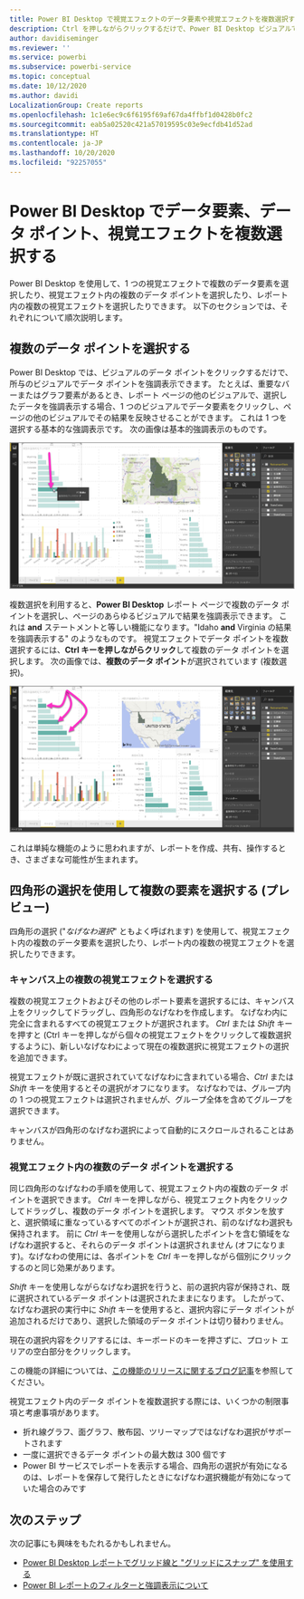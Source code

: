 ```yaml
---
title: Power BI Desktop で視覚エフェクトのデータ要素や視覚エフェクトを複数選択する
description: Ctrl を押しながらクリックするだけで、Power BI Desktop ビジュアルで複数のデータ ポイントを選択できます。
author: davidiseminger
ms.reviewer: ''
ms.service: powerbi
ms.subservice: powerbi-service
ms.topic: conceptual
ms.date: 10/12/2020
ms.author: davidi
LocalizationGroup: Create reports
ms.openlocfilehash: 1c1e6ec9c6f6195f69af67da4ffbf1d0428b0fc2
ms.sourcegitcommit: eab5a02520c421a57019595c03e9ecfdb41d52ad
ms.translationtype: HT
ms.contentlocale: ja-JP
ms.lasthandoff: 10/20/2020
ms.locfileid: "92257055"
---
```

# <a name="multi-select-data-elements-data-points-and-visuals-in-power-bi-desktop"></a>Power BI Desktop でデータ要素、データ ポイント、視覚エフェクトを複数選択する

Power BI Desktop を使用して、1 つの視覚エフェクトで複数のデータ要素を選択したり、視覚エフェクト内の複数のデータ ポイントを選択したり、レポート内の複数の視覚エフェクトを選択したりできます。 以下のセクションでは、それぞれについて順次説明します。

## <a name="select-multiple-data-points"></a>複数のデータ ポイントを選択する

Power BI Desktop では、ビジュアルのデータ ポイントをクリックするだけで、所与のビジュアルでデータ ポイントを強調表示できます。 たとえば、重要なバーまたはグラフ要素があるとき、レポート ページの他のビジュアルで、選択したデータを強調表示する場合、1 つのビジュアルでデータ要素をクリックし、ページの他のビジュアルでその結果を反映させることができます。 これは 1 つを選択する基本的な強調表示です。 次の画像は基本的強調表示のものです。 

![1 つのデータ ポイントが選択されている](media/desktop-multi-select/multi-select_01.png)

複数選択を利用すると、**Power BI Desktop** レポート ページで複数のデータ ポイントを選択し、ページのあらゆるビジュアルで結果を強調表示できます。 これは **and** ステートメントと等しい機能になります。"Idaho **and** Virginia の結果を強調表示する" のようなものです。 視覚エフェクトでデータ ポイントを複数選択するには、**Ctrl キーを押しながらクリック**して複数のデータ ポイントを選択します。 次の画像では、**複数のデータ ポイント**が選択されています (複数選択)。

![複数のデータ ポイントが選択されている](media/desktop-multi-select/multi-select_02.png)

これは単純な機能のように思われますが、レポートを作成、共有、操作するとき、さまざまな可能性が生まれます。 

## <a name="select-multiple-elements-using-rectangle-select-preview"></a>四角形の選択を使用して複数の要素を選択する (プレビュー)

四角形の選択 ("*なげなわ選択*" ともよく呼ばれます) を使用して、視覚エフェクト内の複数のデータ要素を選択したり、レポート内の複数の視覚エフェクトを選択したりできます。 

### <a name="select-multiple-visuals-on-the-canvas"></a>キャンバス上の複数の視覚エフェクトを選択する

複数の視覚エフェクトおよびその他のレポート要素を選択するには、キャンバス上をクリックしてドラッグし、四角形のなげなわを作成します。 なげなわ内に完全に含まれるすべての視覚エフェクトが選択されます。 *Ctrl* または *Shift* キーを押すと (Ctrl キーを押しながら個々の視覚エフェクトをクリックして複数選択するように)、新しいなげなわによって現在の複数選択に視覚エフェクトの選択を追加できます。 

視覚エフェクトが既に選択されていてなげなわに含まれている場合、*Ctrl* または *Shift* キーを使用するとその選択がオフになります。 なげなわでは、グループ内の 1 つの視覚エフェクトは選択されませんが、グループ全体を含めてグループを選択できます。

キャンバスが四角形のなげなわ選択によって自動的にスクロールされることはありません。 

### <a name="select-multiple-data-points-in-a-visual"></a>視覚エフェクト内の複数のデータ ポイントを選択する

同じ四角形のなげなわの手順を使用して、視覚エフェクト内の複数のデータ ポイントを選択できます。 *Ctrl* キーを押しながら、視覚エフェクト内をクリックしてドラッグし、複数のデータ ポイントを選択します。 マウス ボタンを放すと、選択領域に重なっているすべてのポイントが選択され、前のなげなわ選択も保持されます。 前に *Ctrl* キーを使用しながら選択したポイントを含む領域をなげなわ選択すると、それらのデータ ポイントは選択されません (オフになります)。なげなわの使用には、各ポイントを *Ctrl* キーを押しながら個別にクリックするのと同じ効果があります。 

*Shift* キーを使用しながらなげなわ選択を行うと、前の選択内容が保持され、既に選択されているデータ ポイントは選択されたままになります。 したがって、なげなわ選択の実行中に *Shift* キーを使用すると、選択内容にデータ ポイントが追加されるだけであり、選択した領域のデータ ポイントは切り替わりません。

現在の選択内容をクリアするには、キーボードのキーを押さずに、プロット エリアの空白部分をクリックします。

この機能の詳細については、[この機能のリリースに関するブログ記事](https://powerbi.microsoft.com/blog/power-bi-desktop-august-2020-feature-summary/#_Data_point)を参照してください。

視覚エフェクト内のデータ ポイントを複数選択する際には、いくつかの制限事項と考慮事項があります。

* 折れ線グラフ、面グラフ、散布図、ツリーマップではなげなわ選択がサポートされます
* 一度に選択できるデータ ポイントの最大数は 300 個です
* Power BI サービスでレポートを表示する場合、四角形の選択が有効になるのは、レポートを保存して発行したときになげなわ選択機能が有効になっていた場合のみです

## <a name="next-steps"></a>次のステップ

次の記事にも興味をもたれるかもしれません。

* [Power BI Desktop レポートでグリッド線と "グリッドにスナップ" を使用する](desktop-gridlines-snap-to-grid.md)
* [Power BI レポートのフィルターと強調表示について](power-bi-reports-filters-and-highlighting.md)

